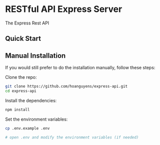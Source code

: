 # RESTful API Express Server 
The Express Rest API

## Quick Start

## Manual Installation

If you would still prefer to do the installation manually, follow these steps:

Clone the repo:

```bash
git clone https://github.com/hoanguyens/express-api.git
cd express-api
```

Install the dependencies:
```bash
npm install
```

Set the environment variables:
```bash
cp .env.example .env

# open .env and modify the environment variables (if needed)
```
